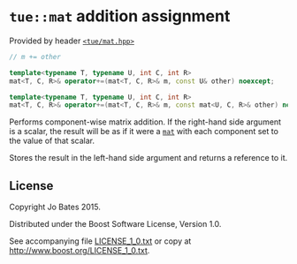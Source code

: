 `tue::mat` addition assignment
==============================
Provided by header [`<tue/mat.hpp>`](../../headers/mat.md)

```c++
// m += other

template<typename T, typename U, int C, int R>
mat<T, C, R>& operator+=(mat<T, C, R>& m, const U& other) noexcept;

template<typename T, typename U, int C, int R>
mat<T, C, R>& operator+=(mat<T, C, R>& m, const mat<U, C, R>& other) noexcept;
```

Performs component-wise matrix addition. If the right-hand side argument is a
scalar, the result will be as if it were a [`mat`](../../headers/mat.md) with
each component set to the value of that scalar.

Stores the result in the left-hand side argument and returns a reference to it.

License
-------
Copyright Jo Bates 2015.

Distributed under the Boost Software License, Version 1.0.

See accompanying file [LICENSE_1_0.txt](../../../LICENSE_1_0.txt) or copy at
http://www.boost.org/LICENSE_1_0.txt.

